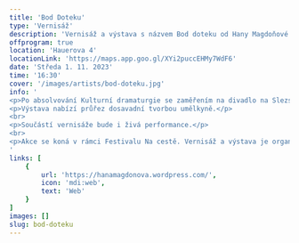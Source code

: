 ```yaml
---
title: 'Bod Doteku'
type: 'Vernisáž'
description: 'Vernisáž a výstava s názvem Bod doteku od Hany Magdoňové.'
offprogram: true
location: 'Hauerova 4'
locationLink: 'https://maps.app.goo.gl/XYi2puccEHMy7WdF6'
date: 'Středa 1. 11. 2023'
time: '16:30'
cover: '/images/artists/bod-doteku.jpg'
info: '
<p>Po absolvování Kulturní dramaturgie se zaměřením na divadlo na Slezské univerzitě se umělecké vyjádření autorky začalo ubírat od divadla směrem k performanci.</p>
<p>Výstava nabízí průřez dosavadní tvorbou umělkyně.</p>
<br>
<p>Součástí vernisáže bude i živá performance.</p>
<br>
<p>Akce se koná v rámci Festivalu Na cestě. Vernisáž a výstava je organizovaná Ústavem filmové, televizní a rozhlasové tvorby.</p>
'
links: [
    {
        url: 'https://hanamagdonova.wordpress.com/',
        icon: 'mdi:web',
        text: 'Web'
    }
]
images: []
slug: bod-doteku
---
```


